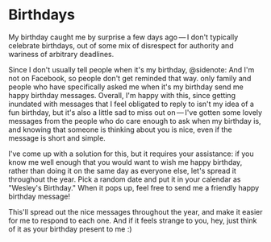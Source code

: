 # Birthdays

My birthday caught me by surprise a few days ago — I don't typically celebrate birthdays, out of some mix of disrespect for authority and wariness of arbitrary deadlines.

Since I don't usually tell people when it's my birthday,
@sidenote: And I'm not on Facebook, so people don't get reminded that way.
only family and people who have specifically asked me when it's my birthday send me happy birthday messages. Overall, I'm happy with this, since getting inundated with messages that I feel obligated to reply to isn't my idea of a fun birthday, but it's also a little sad to miss out on — I've gotten some lovely messages from the people who do care enough to ask when my birthday is, and knowing that someone is thinking about you is nice, even if the message is short and simple.

I've come up with a solution for this, but it requires your assistance: if you know me well enough that you would want to wish me happy birthday, rather than doing it on the same day as everyone else, let's spread it throughout the year. Pick a random date<span id="randomdate"></span> and put it in your calendar as "Wesley's Birthday." When it pops up, feel free to send me a friendly happy birthday message!

This'll spread out the nice messages throughout the year, and make it easier for me to respond to each one. And if it feels strange to you, hey, just think of it as your birthday present to me :)

<script>
function getRandomInt(min, max) {
    min = Math.ceil(min);
    max = Math.floor(max);
    return Math.floor(Math.random() * (max - min + 1)) + min;
}

let month_length = {
	1: 31,
	2: 29,
	3: 31,
	4: 30,
	5: 31,
	6: 30,
	7: 31,
	8: 31,
	9: 30,
	10: 31,
	11: 30,
	12: 31,
};

let month_name = {
	1: "January",
	2: "February",
	3: "March",
	4: "April",
	5: "May",
	6: "June",
	7: "July",
	8: "August",
	9: "September",
	10: "October",
	11: "November",
	12: "December",
};

function ordinal(num){		
    var mod1 = num%100;
    var mod2 = num%10;
    
    if ((mod1-mod2) == 10) {
        return "th";
    } else {
        switch(mod2) {
            case 1:
                return "st";
            case 2:
                return "nd";
            case 3:
                return "rd";
            default:
                return "th";
        }
    }
}

function getBirthday() {
	do {
		month = getRandomInt(1, 12);
		day = getRandomInt(1, month_length[month]);
	} while (month == 2 && day == 29 && getRandomInt(1,4) != 1);
	return month_name[month] + " " + day + ordinal(day);
}

let birthday = localStorage.getItem("birthday");
if (birthday == null || birthday.includes("undefined")) {
	birthday = getBirthday();
	localStorage.setItem("birthday", birthday);
} 

document.getElementById("randomdate").innerText = " (for instance, " + birthday + ")"
</script>
